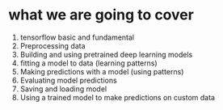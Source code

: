 # what we are going to cover
1. tensorflow basic and fundamental
2. Preprocessing data
3. Building and using pretrained deep learning models
4. fitting a model to data (learning patterns)
5. Making predictions with a model (using patterns)
6. Evaluating model predictions
7. Saving and loading model
8. Using a trained model to make predictions on custom data

